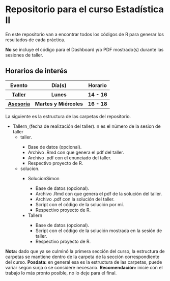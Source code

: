 <h1> Repositorio para el curso Estadística II </h1>

En este repositorio van a encontrar todos los códigos de R para generar los resultados de cada práctica.

<b>No</b> se incluye el código para el Dashboard y/o PDF mostrado(s) durante las sesiones de taller.

<h2> Horarios de interés </h2>

<table>
    <thead>
        <tr>
        <th> Evento </th>
        <th> Día(s) </th>
        <th> Horario </th>
        </tr>
    </thead>
    <tbody>
    <tr>
        <th> <a href="https://meet.google.com/wab-hqzw-iar">Taller</a> </th>
        <th> Lunes </th>
        <th> 14 - 16 </th>
    </tr>
    <tr>
        <th> <a href="https://meet.google.com/kho-jatw-cyu">Asesoría</a> </th>
        <th> Martes y Miércoles </th>
        <th> 16 - 18 </th>
    </tr>
    </tbody>
</table>

La siguiente es la estructura de las carpetas del repositorio.

<ul>
    <li> Tallern_(fecha de realización del taller). n es el número de la sesion de taller
    <ul> 
        <li> taller. </li>
        <ul> 
            <li>Base de datos (opcional). </li>
            <li> Archivo .Rmd con que genera el pdf del taller.</li>
            <li> Archivo .pdf con el enunciado del taller.</li>
            <li> Respectivo proyecto de R.</li>
        </ul>
        <li> solucion. </li>
        <ul> 
            <li>SolucionSimon</li>
                <ul> 
                    <li> Base de datos (opcional). </li>
                    <li> Archivo .Rmd con que genera el pdf de la solución del taller.</li>
                    <li> Archivo .pdf con la solución del taller.</li>
                    <li> Script con el código de la solución por mí.</li>
                    <li> Respectivo proyecto de R.</li>
                </ul>
            <li>Tallern</li>
                <ul> 
                    <li> Base de datos (opcional). </li>
                    <li> Script con el código de la solución mostrada en la sesión de taller.</li>
                    <li> Respectivo proyecto de R.</li>
                </ul>
        </ul>
    </ul>
</ul>

<b>Nota:</b> dado que ya se culminó la primera sección del curso, la estructura de carpetas se mantiene dentro de la carpeta de la sección correspondiente del curso.
<b>Posdata:</b> en general esa es la estructura de las carpetas, puede variar según surja o se considere necesario.
<b>Recomendación:</b> inicie con el trabajo lo más pronto posible, no lo deje para el final.
